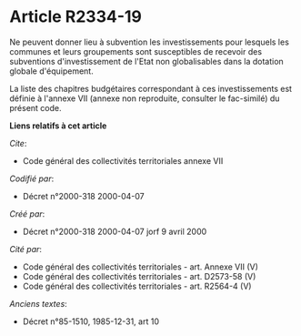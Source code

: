 # Article R2334-19

Ne peuvent donner lieu à subvention les investissements pour lesquels les communes et leurs groupements sont susceptibles de
recevoir des subventions d'investissement de l'Etat non globalisables dans la dotation globale d'équipement.

La liste des chapitres budgétaires correspondant à ces investissements est définie à l'annexe VII (annexe non reproduite,
consulter le fac-similé) du présent code.

**Liens relatifs à cet article**

_Cite_:

  - Code général des collectivités territoriales annexe VII

_Codifié par_:

  - Décret n°2000-318 2000-04-07

_Créé par_:

  - Décret n°2000-318 2000-04-07 jorf 9 avril 2000

_Cité par_:

  - Code général des collectivités territoriales - art. Annexe VII (V)
  - Code général des collectivités territoriales - art. D2573-58 (V)
  - Code général des collectivités territoriales - art. R2564-4 (V)

_Anciens textes_:

  - Décret n°85-1510, 1985-12-31, art 10
